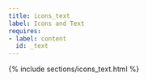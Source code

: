 ```yaml
---
title: icons_text
label: Icons and Text
requires:
- label: content
  id: _text
---
```

{% include sections/icons_text.html %}
